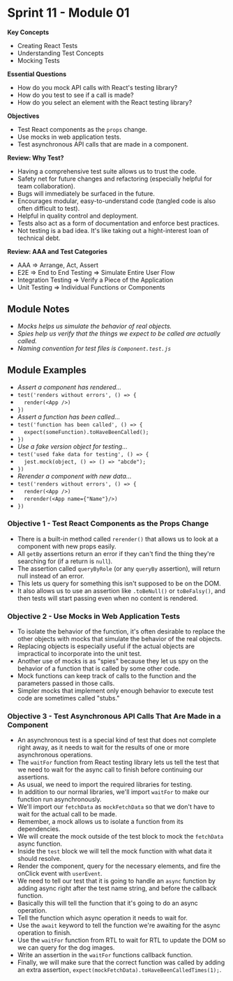 # Sprint 11 - Module 01
**Key Concepts**
- Creating React Tests
- Understanding Test Concepts
- Mocking Tests

**Essential Questions**
- How do you mock API calls with React's testing library?
- How do you test to see if a call is made?
- How do you select an element with the React testing library?

**Objectives**
- Test React components as the `props` change.
- Use mocks in web application tests.
- Test asynchronous API calls that are made in a component.

**Review: Why Test?**
- Having a comprehensive test suite allows us to trust the code.
- Safety net for future changes and refactoring (especially helpful for team collaboration).
- Bugs will immediately be surfaced in the future.
- Encourages modular, easy-to-understand code (tangled code is also often difficult to test).
- Helpful in quality control and deployment.
- Tests also act as a form of documentation and enforce best practices.
- Not testing is a bad idea. It's like taking out a hight-interest loan of technical debt.

**Review: AAA and Test Categories**
- AAA => Arrange, Act, Assert
- E2E => End to End Testing => Simulate Entire User Flow
- Integration Testing => Verify a Piece of the Application
- Unit Testing => Individual Functions or Components

## Module Notes
- *Mocks helps us simulate the behavior of real objects.*
- *Spies help us verify that the things we expect to be called are actually called.*
- *Naming convention for test files is `Component.test.js`*

## Module Examples
- *Assert a component has rendered...*
- ` test('renders without errors', () => {     `
- `   render(<App />)                          `
- ` })                                         `
- *Assert a function has been called...*
- ` test('function has been called', () => {   `
- `   expect(someFunction).toHaveBeenCalled(); `
- ` })                                         `
- *Use a fake version object for testing...*
- ` test('used fake data for testing', () => { `
- `   jest.mock(object, () => () => "abcde");  `
- ` })                                         `
- *Rerender a component with new data...*
- ` test('renders without errors', () => {     `
- `   render(<App />)                          `
- `   rerender(<App name={"Name"}/>)           `
- ` })                                         `


### Objective 1 - Test React Components as the Props Change
- There is a built-in method called `rerender()` that allows us to look at a component with new props easily.
- All `getBy` assertions return an error if they can't find the thing they're searching for (if a return is `null`).
- The assertion called `queryByRole` (or any `queryBy` assertion), will return null instead of an error. 
- This lets us query for something this isn't supposed to be on the DOM.
- It also allows us to use an assertion like `.toBeNull()` or `toBeFalsy()`, and then tests will start passing even when no content is rendered.

### Objective 2 - Use Mocks in Web Application Tests
- To isolate the behavior of the function, it's often desirable to replace the other objects with mocks that simulate the behavior of the real objects.
- Replacing objects is especially useful if the actual objects are impractical to incorporate into the unit test.
- Another use of mocks is as "spies" because they let us spy on the behavior of a function that is called by some other code.
- Mock functions can keep track of calls to the function and the parameters passed in those calls.
- Simpler mocks that implement only enough behavior to execute test code are sometimes called "stubs."

### Objective 3 - Test Asynchronous API Calls That Are Made in a Component
- An asynchronous test is a special kind of test that does not complete right away, as it needs to wait for the results of one or more asynchronous operations.
- The `waitFor` function from React testing library lets us tell the test that we need to wait for the async call to finish before continuing our assertions.
- As usual, we need to import the required libraries for testing.
- In addition to our normal libraries, we'll import `waitFor` to make our function run asynchronously.
- We'll import our `fetchData` as `mockFetchData` so that we don't have to wait for the actual call to be made.
- Remember, a mock allows us to isolate a function from its dependencies.
- We will create the mock outside of the test block to mock the `fetchData` async function.
- Inside the `test` block we will tell the mock function with what data it should resolve.
- Render the component, query for the necessary elements, and fire the onClick event with `userEvent`.
- We need to tell our test that it is going to handle an `async` function by adding async right after the test name string, and before the callback function.
- Basically this will tell the function that it's going to do an async operation.
- Tell the function which async operation it needs to wait for.
- Use the `await` keyword to tell the function we're awaiting for the async operation to finish.
- Use the `waitFor` function from RTL to wait for RTL to update the DOM so we can query for the dog images.
- Write an assertion in the `waitFor` functions callback function.
- Finally, we will make sure that the correct function was called by adding an extra assertion, `expect(mockFetchData).toHaveBeenCalledTimes(1);`.